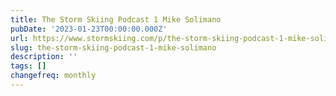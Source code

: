 ```yaml
---
title: The Storm Skiing Podcast 1 Mike Solimano
pubDate: '2023-01-23T00:00:00.000Z'
url: https://www.stormskiing.com/p/the-storm-skiing-podcast-1-mike-solimano
slug: the-storm-skiing-podcast-1-mike-solimano
description: ''
tags: []
changefreq: monthly
---
```


<!-- Add post content below -->
